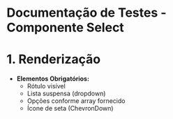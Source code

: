 # Documentação de Testes - Componente Select

# 1. Renderização

- **Elementos Obrigatórios:**
  - Rótulo visível
  - Lista suspensa (dropdown)
  - Opções conforme array fornecido
  - Ícone de seta (ChevronDown)
